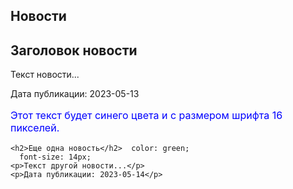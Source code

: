<section>
  <h1>Новости</h1>
  <article>
    <h2>Заголовок новости</h2>
    <p>Текст новости...</p>
    <p>Дата публикации: 2023-05-13</p>
  </article>
  <article>
    <p style="color: blue; font-size: 16px;">Этот текст будет синего цвета и с размером шрифта 16 пикселей.</p>
    
    <h2>Еще одна новость</h2>  color: green;
      font-size: 14px;
    <p>Текст другой новости...</p>
    <p>Дата публикации: 2023-05-14</p>
  </article>
</section>
